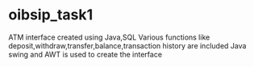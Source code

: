 # oibsip_task1
ATM interface created using Java,SQL 
Various functions like deposit,withdraw,transfer,balance,transaction history are included
Java swing and AWT is used to create the interface
